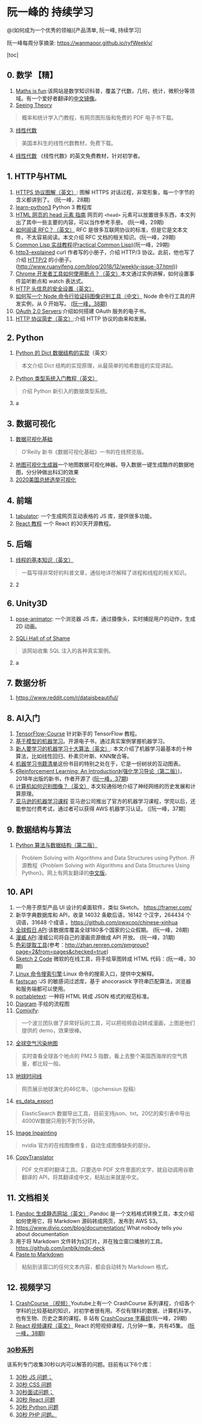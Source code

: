 # 阮一峰的 持续学习
@(如何成为一个优秀的领袖)[产品清单, 阮一峰, 持续学习]

阮一峰每周分享摘录: https://wanmaoor.github.io/ryfWeekly/

[toc]


## 0. 数学 【精】
1. [Maths is fun](https://www.mathsisfun.com/):该网站是数学知识科普，覆盖了代数，几何，统计，微积分等领域。有一个爱好者翻译的[中文镜像](http://www.shuxuele.com/index.html)。
2. [Seeing Theory](https://seeing-theory.brown.edu/#firstPage)
> 概率和统计学入门教程，有网页图形版和免费的 PDF 电子书下载。
3. [线性代数](http://joshua.smcvt.edu/linearalgebra/#current_version)
> 美国本科生的线性代数教材，免费下载。
4. [线性代数](https://hefferon.net/linearalgebra/) 《线性代数》的英文免费教材，针对初学者。


## 1. HTTP与HTML
1.  [HTTPS 协议图解（英文）](https://tls.ulfheim.net/): 图解 HTTPS 对话过程，非常形象，每一个字节的含义都讲到了。 (阮一峰，28期)
1. [learn-python3](https://github.com/jerry-git/learn-python3) Python 3 教程库
3.  [HTML 网页的 head 元素 指南](https://gethead.info/)  网页的 `<head>` 元素可以放置很多东西，本文列出了其中一些主要的内容，可以当作参考手册。 (阮一峰，29期)
4. [如何阅读 RFC？（英文）](https://web.archive.org/web/20180916071340/https://www.mnot.net/blog/2018/07/31/read_rfc) RFC 是很多互联网协议的标准，但是它是文本文件，不太容易阅读。本文介绍 RFC 文档的相关知识。(阮一峰，29期)
5. [Common Lisp 实战教程(Practical Common Lisp)](http://www.gigamonkeys.com/book/)(阮一峰，29期)
6. [http3-explained](https://github.com/bagder/http3-explained) curl 作者写的小册子，介绍 HTTP/3 协议。此前，他也写了介绍 [HTTP/2](https://daniel.haxx.se/http2/) 的小册子。
(http://www.ruanyifeng.com/blog/2018/12/weekly-issue-37.html))
9.  [Chrome 开发者工具如何使用断点？（英文）](https://codeburst.io/learn-how-to-debug-javascript-with-chrome-devtools-9514c58479db)本文通过实例讲解，如何设置事件监听断点和 watch 表达式。
10.  [HTTP 头信息的安全设置（英文）](https://int64software.com/blog/2018/11/05/hardening-website-security-part-1-http-security-headers/)
11.  [如何写一个 Node 命令行验证码图像识别工具（中文）](https://www.chenng.cn/post/Node-command-line-tool-production.html) Node 命令行工具的开发实例，从 0 开始写。 [(阮一峰，38期)](http://www.ruanyifeng.com/blog/2019/01/weekly-issue-38.html)
12.  [OAuth 2.0 Servers](https://www.oauth.com/):介绍如何搭建 OAuth 服务的电子书。
13.  [HTTP 协议简史（英文）](https://hpbn.co/brief-history-of-http/):介绍 HTTP 协议的由来和发展。

## 2.  Python
1. [Python 的 Dict 数据结构的实现](https://just-taking-a-ride.com/inside_python_dict/chapter1.html)（英文）
> 本文介绍 Dict 结构的实现原理，从最简单的哈希数组的实现讲起。
2. [Python 类型系统入门教程（英文）](https://realpython.com/python-type-checking/)
> 介绍 Python 新引入的数据类型系统。
3. a

## 3. 数据可视化
1. [数据可视化基础](https://serialmentor.com/dataviz/)
> O'Reilly 新书《数据可视化基础》一书的在线预览版。
2. [地图可视化生成器](https://kepler.gl/)一个地图数据可视化神器。导入数据一键生成酷炸的数据地图，分分钟做出科幻的效果
3. [2020美国总统选举可视化](https://www.anychart.com/blog/2020/11/06/election-maps-us-vote-live-results/)


## 4.  前端
1. [ tabulator](https://github.com/olifolkerd/tabulator): 一个生成网页互动表格的 JS 库，提供很多功能。
2. [React 教程](https://github.com/fullstackreact/30-days-of-react) 一个 React 的30天开源教程。

## 5. 后端
1. [线程的基本知识（英文）](https://www.internalpointers.com/post/gentle-introduction-multithreading)
> 一篇写得非常好的科普文章，通俗地详尽解释了进程和线程的相关知识。
2. 2 


## 6. Unity3D

1. [pose-animator](https://github.com/yemount/pose-animator): 一个浏览器 JS 库，通过摄像头，实时捕捉用户的动作，生成 2D 动画。

1. [SQLi Hall of of Shame](https://codecurmudgeon.com/wp/sql-injection-hall-of-shame/)
> 该网站收集 SQL 注入的各种真实案例。
2. a

## 7. 数据分析
1. https://www.reddit.com/r/dataisbeautiful/ 


## 8. AI入门
1. [TensorFlow-Course](https://github.com/open-source-for-science/TensorFlow-Course) 针对新手的 TensorFlow 教程。
2. [基于模型的机器学习](http://mbmlbook.com/)。开源电子书，通过真实案例掌握机器学习。
3. [新人要学习的机器学习十大算法（英文）](https://towardsdatascience.com/a-tour-of-the-top-10-algorithms-for-machine-learning-newbies-dde4edffae11): 本文介绍了机器学习最基本的十种算法，比如线性回归、朴素贝叶斯、KNN聚合等。
4. [机器学习书籍清单](https://anvaka.github.io/greview/hands-on-ml/1/)这份书目的特别之处在于，它是一份树状的互动图表。
5. [《Reinforcement Learning: An Introduction》(强化学习导论（第二版）)](http://incompleteideas.net/book/the-book.html)，2018年出版的新书，作者开源了 ([阮一峰，37期](http://www.ruanyifeng.com/blog/2018/12/weekly-issue-37.html))
6. [计算机如何识别图像？（英文）](https://arstechnica.com/science/2018/12/how-computers-got-shockingly-good-at-recognizing-images/) 本文较通俗地介绍了神经网络的历史发展和计算原理。
7. [亚马逊的机器学习课程](https://aws.amazon.com/training/learning-paths/machine-learning/) 亚马逊公司推出了官方的机器学习课程，学完以后，还能参加付费考试，通过者可以获得 AWS 机器学习认证。 ([阮一峰，37期]


## 9. 数据结构与算法
1. [Python 算法与数据结构（第二版）](http://interactivepython.org/runestone/static/pythonds/index.html)
> Problem Solving with Algorithms and Data Structures using Python.
> 开源教程《Problem Solving with Algorithms and Data Structures Using Python》。网上有网友翻译的[中文版](https://github.com/facert/python-data-structure-cn)。

## 10. API
1. 一个用于原型产品 UI 设计的桌面软件，类似 Sketch。 https://framer.com/
2.  新华字典数据库和 API，收录 14032 条歇后语，16142 个汉字，264434 个词语，31648 个成语 。https://github.com/pwxcoo/chinese-xinhua
3.   [全球假日 API](https://www.calendarindex.com/):该数据库覆盖全球180多个国家的公众假期。 (阮一峰，28期)
4. [ 漫威 API](https://developer.marvel.com/):漫威公司将自己的漫画资源做成 API 开放。 (阮一峰，31期)
5.  [色彩提取工具](https://color.adobe.com/#create/fromanimage)(参考：http://zhan.renren.com/pmgroup?page=2&from=pages&checked=true)
6.  [Sketch 2 Code](https://sketch2code.azurewebsites.net/) 微软的在线工具，将手绘草图转成 HTML 代码：(阮一峰，30期)
7. [Linux 命令搜索引擎](https://wangchujiang.com/linux-command/):Linux 命令的搜索入口，提供中文解释。
8. [fastscan](https://github.com/pyloque/fastscan) :JS 的敏感词过滤库，基于 ahocorasick 字符串匹配算法，浏览器和服务端都可以使用。
9.  [portabletext](https://github.com/portabletext/portabletext): 一种将 HTML 转成 JSON 格式的规范标准。
10.  [Diagram](https://webdemo.myscript.com/views/diagram/index.html#/edit) 手绘的流程图
11.  [Comixify](https://comixify.ii.pw.edu.pl/):
> 一个波兰团队做了非常好玩的工具，可以把视频自动转成漫画，上图是他们提供的 demo，效果很棒。

12.  [全球空气污染地图](https://www.purpleair.com/map)
> 实时查看全球各个地点的 PM2.5 指数，看上去整个美国西海岸的空气质量，都比较一般。

13.  [地球时间线](http://timelineofearth.com/)
> 网页展示地球演化的46亿年。（@chensiun 投稿）
14.  [es_data_export](https://github.com/760515805/es_data_export) 
> ElasticSearch 数据导出工具，目前支持json、txt。20亿的索引表中导出4000W数据只用到不到15分钟。

15.  [Image Inpainting](https://www.nvidia.com/research/inpainting/)
> nvidia 官方的在线图像修复，自动生成图像缺失的部分。

16.  [CopyTranslator](https://github.com/elliottzheng/CopyTranslator/blob/master/README_zh.md)
> PDF 文件即时翻译工具。只要选中 PDF 文件里面的文字，就自动调用谷歌翻译的 API，将其翻译成中文，粘贴出来就是中文。



## 11. 文档相关
1.   [Pandoc 生成静态网站（英文）](https://christianfei.com/posts/2018-10-31-my-current-blogging-stack/):Pandoc 是一个文档格式转换工具，本文介绍如何使用它，将 Markdown 源码转成网页，发布到 AWS S3。
2.  https://www.divio.com/blog/documentation/ What nobody tells you about documentation
3.  用于将 Markdown 文件转为幻灯片，并在独立窗口播放的工具。 https://github.com/jxnblk/mdx-deck
4.  [Paste to Markdown](https://euangoddard.github.io/clipboard2markdown/)
> 粘贴到该窗口的任何文本内容，都会自动转为 Markdown 格式。

 

## 12. 视频学习
1. [CrashCourse （视频）](https://www.youtube.com/user/crashcourse)Youtube上有一个 CrashCourse 系列课程，介绍各个学科的比较基础的知识，对初学者很有用。不仅有理科的数据、计算机科学，也有生物、历史之类的课程。B 站有 [CrashCourse 字幕组](http://space.bilibili.com/290704043/#/)(阮一峰，29期)
2. [React 视频课程（英文）](https://scrimba.com/g/glearnreact) React 的短视频课程，几分钟一集，共有45集。 [(阮一峰，38期)](http://www.ruanyifeng.com/blog/2019/01/weekly-issue-38.html)

### [30秒系列](https://github.com/30-seconds/30-seconds-of-code)
该系列专门收集30秒以内可以解答的问题。目前有以下6个库：
1. [30秒 JS 问题；](https://github.com/30-seconds/30-seconds-of-code)
2. [30秒 CSS 问题](https://30-seconds.github.io/30-seconds-of-css/)
3. [30秒面试问题；](https://30secondsofinterviews.org/)
4. [30秒 React 问题](https://github.com/30-seconds/30-seconds-of-react)
5. [30秒 Python 问题](https://github.com/kriadmin/30-seconds-of-python-code)
6. [30秒 PHP 问题。](https://github.com/appzcoder/30-seconds-of-php-code)

